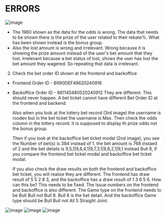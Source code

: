 # ERRORS
![image](https://github.com/user-attachments/assets/4504c421-8da9-4e9b-b80f-a97f94dd4cfb)
- The 1960 shown as the data for the odds is wrong. The data that needs to be shown there is the prize of the user related to their rebate%. What has been shown instead is the bonus group.
- Also the lost amount is wrong and irrelevant. Wrong because it is showing the prize amount instead of the user's bet amount that they lost. Irrelevant because a bet status of lost, shows the user has lost the bet amount they wagered. So repeating that data is irrelevant. 


2.  Check the bet order ID shown at the frontend and backoffice
- Frontend Order ID - B990DEF49620240916
- Backoffice Order ID - 861145480520240912
They are different. This should never happen. A bet ticket cannot have different Bet Order ID at the frontend and backend.

    Also when you look at the lottery bet record (3rd image) the username is roodev but in the bet ticket the username is Max.
    Then check the odds column in the lottery record. It is supposed to display th prize odds not the bonus group.
    
    Then if you look at the backoffice bet ticket modal (2nd image), you see the Number of bet(s) is 384 instead of 1, the bet amount is 768 instaed of 2 and the bet details is 9,5,1|9,6,4,1|9,7,3,1|9,8,2,1|9,1 instead Bull 8, if you compare the frontend bet ticket modal 
    and backoffice bet ticket modal.
    
    If you also check the draw results on both the frontend and backoffice bet ticket, you will realize they are different. The frontend has draw result of 5 5 2 8 3, and the backoffice has a draw result of 1 3 6 5 6. How can this be? This needs to be fixed.
    The Issue numbers on the frontend and backoffice is also different.
    The Game type on the frontend needs to be Bull Bull not Bull 8. Bull 8 is the bet detail. And the backoffice Game type should be Bull Bull not All 5 Straight Joint.


![image](https://github.com/user-attachments/assets/fd20e181-a7ad-4215-bfc8-732d6c26d8fd)
![image](https://github.com/user-attachments/assets/5210aacb-118a-4c7f-bf66-86dff92d5450)
![image](https://github.com/user-attachments/assets/28108710-197f-40ef-842f-e435fa1d8139)

